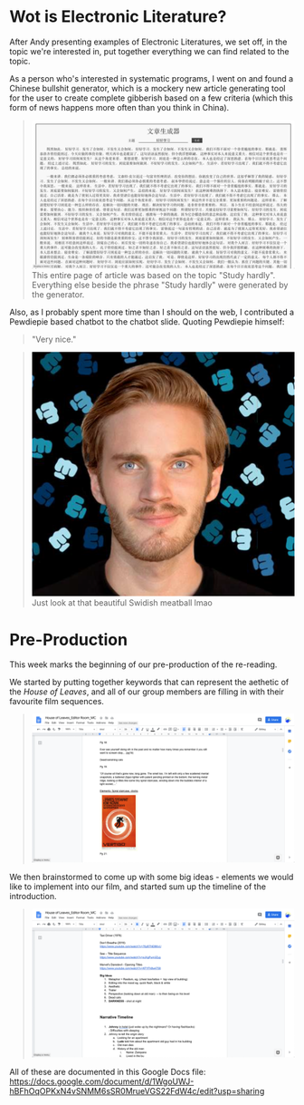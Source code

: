 # Wot is Electronic Literature?

After Andy presenting examples of Electronic Literatures, we set off, in the topic we're interested in, put together everything we can find related to the topic.

As a person who's interested in systematic programs, I went on and found a Chinese bullshit generator, which is a mockery new article generating tool for the user to create complete gibberish based on a few criteria (which this form of news happens more often than you think in China). 

> ![1_BSGenerator_Yutang Mu](https://github.com/YutangMoo/MakeCode/blob/master/Week_03/Images/1_BSGenerator_Yutang%20Mu.png)
> This entire page of article was based on the topic "Study hardly". Everything else beside the phrase "Study hardly" were generated by the generator.

Also, as I probably spent more time than I should on the web, I contributed a Pewdiepie based chatbot to the chatbot slide. Quoting Pewdiepie himself:

> "Very nice." 

> ![2_Pewds](https://github.com/YutangMoo/MakeCode/blob/master/Week_03/Images/2_Pewds.png)
> Just look at that beautiful Swidish meatball lmao





# Pre-Production

This week marks the beginning of our pre-production of the re-reading. 

We started by putting together keywords that can represent the aethetic of the *House of Leaves*, and all of our group members are filling in with their favourite film sequences. 

> ![3_Pre](https://github.com/YutangMoo/MakeCode/blob/master/Week_03/Images/3_Pre.png)

We then brainstormed to come up with some big ideas - elements we would like to implement into our film, and started sum up the timeline of the introduction.

> ![4_Pre](https://github.com/YutangMoo/MakeCode/blob/master/Week_03/Images/4_Pre.png)

All of these are documented in this Google Docs file: 
https://docs.google.com/document/d/1WgoUWJ-hBFhOqOPKxN4vSNMM6sSR0MrueVGS22FdW4c/edit?usp=sharing

